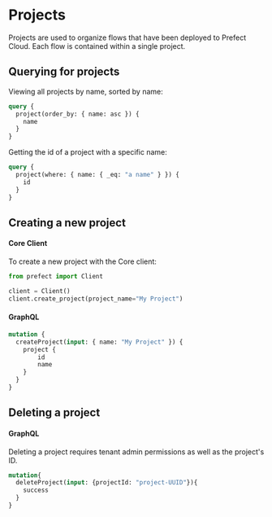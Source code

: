 # Projects

Projects are used to organize flows that have been deployed to Prefect Cloud. Each flow is contained within a single project.

## Querying for projects <Badge text="GQL"/>

Viewing all projects by name, sorted by name:

```graphql
query {
  project(order_by: { name: asc }) {
    name
  }
}
```

Getting the id of a project with a specific name:

```graphql
query {
  project(where: { name: { _eq: "a name" } }) {
    id
  }
}
```

## Creating a new project

#### Core Client

To create a new project with the Core client:

```python
from prefect import Client

client = Client()
client.create_project(project_name="My Project")
```

#### GraphQL <Badge text="GQL"/>

```graphql
mutation {
  createProject(input: { name: "My Project" }) {
    project {
        id
        name
    }
  }
}
```

## Deleting a project

#### GraphQL <Badge text="GQL"/>

Deleting a project requires tenant admin permissions as well as the project's ID.
```graphql
mutation{
  deleteProject(input: {projectId: "project-UUID"}){
    success
  }
}
```
